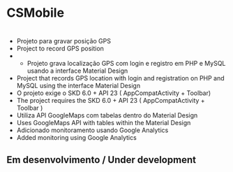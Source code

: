 # CSMobile<h1>

* Projeto para gravar posição GPS
* Project to record GPS position
* * Projeto grava localização GPS com login e registro em PHP e MySQL usando a interface Material Design
* Project that records GPS location with login and registration on PHP and MySQL using the interface Material Design
* O projeto exige o SKD 6.0 + API 23 ( AppCompatActivity + Toolbar)
* The project requires the SKD 6.0 + API 23 ( AppCompatActivity + Toolbar )
* Utiliza API GoogleMaps com tabelas dentro do Material Design
* Uses GoogleMaps API with tables within the Material Design
* Adicionado monitoramento usando Google Analytics
* Added monitoring using Google Analytics
## Em desenvolvimento / Under development<h6>
